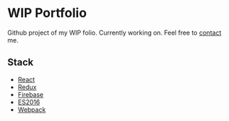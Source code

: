 # WIP Portfolio
Github project of my WIP folio. Currently working on.
Feel free to [contact](contact@antoinelin.com) me.

## Stack
- [React](https://facebook.github.io/react/)
- [Redux](http://redux.js.org/)
- [Firebase](https://firebase.google.com/)
- [ES2016](https://babeljs.io/docs/plugins/preset-es2016/)
- [Webpack](https://webpack.github.io/docs/)
